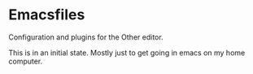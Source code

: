 # Emacsfiles

Configuration and plugins for the Other editor.

This is in an initial state. Mostly just to get going in emacs on my home computer.
